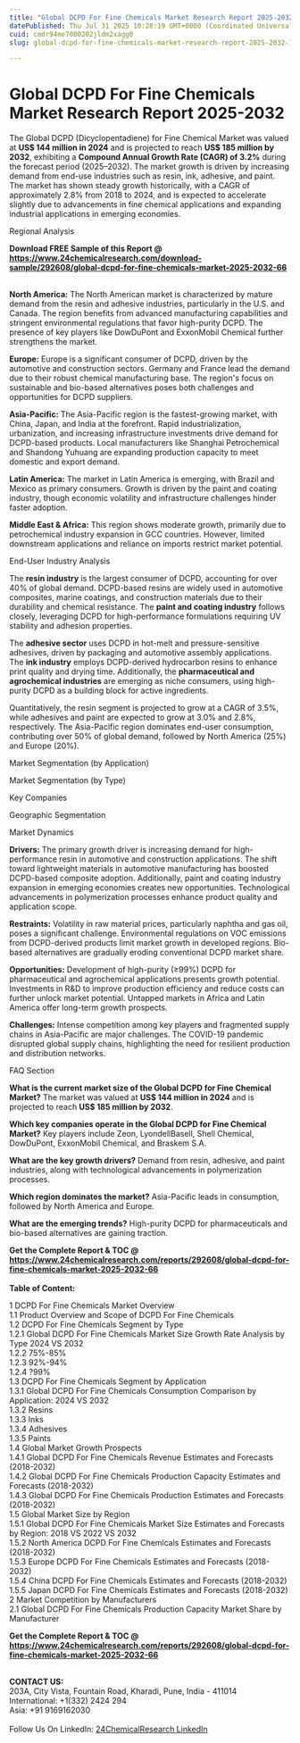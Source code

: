```yaml
---
title: "Global DCPD For Fine Chemicals Market Research Report 2025-2032"
datePublished: Thu Jul 31 2025 10:28:19 GMT+0000 (Coordinated Universal Time)
cuid: cmdr94me7000202jldm2xagg0
slug: global-dcpd-for-fine-chemicals-market-research-report-2025-2032-1

---
```


# Global DCPD For Fine Chemicals Market Research Report 2025-2032

<p>The Global DCPD (Dicyclopentadiene) for Fine Chemical Market was valued at <strong>US$ 144 million in 2024</strong> and is projected to reach <strong>US$ 185 million by 2032</strong>, exhibiting a <strong>Compound Annual Growth Rate (CAGR) of 3.2%</strong> during the forecast period (2025–2032). The market growth is driven by increasing demand from end-use industries such as resin, ink, adhesive, and paint. The market has shown steady growth historically, with a CAGR of approximately 2.8% from 2018 to 2024, and is expected to accelerate slightly due to advancements in fine chemical applications and expanding industrial applications in emerging economies.</p><p>
Regional Analysis</p><p>
</p><div><b>Download FREE Sample of this Report @ 
            <a href="https://www.24chemicalresearch.com/download-sample/292608/global-dcpd-for-fine-chemicals-market-2025-2032-66">
            https://www.24chemicalresearch.com/download-sample/292608/global-dcpd-for-fine-chemicals-market-2025-2032-66</a></b></div><br><p><strong>North America:</strong> The North American market is characterized by mature demand from the resin and adhesive industries, particularly in the U.S. and Canada. The region benefits from advanced manufacturing capabilities and stringent environmental regulations that favor high-purity DCPD. The presence of key players like DowDuPont and ExxonMobil Chemical further strengthens the market.</p><p>
</p><p><strong>Europe:</strong> Europe is a significant consumer of DCPD, driven by the automotive and construction sectors. Germany and France lead the demand due to their robust chemical manufacturing base. The region's focus on sustainable and bio-based alternatives poses both challenges and opportunities for DCPD suppliers.</p><p>
</p><p><strong>Asia-Pacific:</strong> The Asia-Pacific region is the fastest-growing market, with China, Japan, and India at the forefront. Rapid industrialization, urbanization, and increasing infrastructure investments drive demand for DCPD-based products. Local manufacturers like Shanghai Petrochemical and Shandong Yuhuang are expanding production capacity to meet domestic and export demand.</p><p>
</p><p><strong>Latin America:</strong> The market in Latin America is emerging, with Brazil and Mexico as primary consumers. Growth is driven by the paint and coating industry, though economic volatility and infrastructure challenges hinder faster adoption.</p><p>
</p><p><strong>Middle East &amp; Africa:</strong> This region shows moderate growth, primarily due to petrochemical industry expansion in GCC countries. However, limited downstream applications and reliance on imports restrict market potential.</p><p>
End-User Industry Analysis</p><p>
</p><p>The <strong>resin industry</strong> is the largest consumer of DCPD, accounting for over 40% of global demand. DCPD-based resins are widely used in automotive composites, marine coatings, and construction materials due to their durability and chemical resistance. The <strong>paint and coating industry</strong> follows closely, leveraging DCPD for high-performance formulations requiring UV stability and adhesion properties.</p><p>
</p><p>The <strong>adhesive sector</strong> uses DCPD in hot-melt and pressure-sensitive adhesives, driven by packaging and automotive assembly applications. The <strong>ink industry</strong> employs DCPD-derived hydrocarbon resins to enhance print quality and drying time. Additionally, the <strong>pharmaceutical and agrochemical industries</strong> are emerging as niche consumers, using high-purity DCPD as a building block for active ingredients.</p><p>
</p><p>Quantitatively, the resin segment is projected to grow at a CAGR of 3.5%, while adhesives and paint are expected to grow at 3.0% and 2.8%, respectively. The Asia-Pacific region dominates end-user consumption, contributing over 50% of global demand, followed by North America (25%) and Europe (20%).</p><p>
Market Segmentation (by Application)</p><p>
</p><p>
Market Segmentation (by Type)</p><p>
</p><p>
Key Companies</p><p>
</p><p>
Geographic Segmentation</p><p>
</p><p>
Market Dynamics</p><p>
</p><p><strong>Drivers:</strong> The primary growth driver is increasing demand for high-performance resin in automotive and construction applications. The shift toward lightweight materials in automotive manufacturing has boosted DCPD-based composite adoption. Additionally, paint and coating industry expansion in emerging economies creates new opportunities. Technological advancements in polymerization processes enhance product quality and application scope.</p><p>
</p><p><strong>Restraints:</strong> Volatility in raw material prices, particularly naphtha and gas oil, poses a significant challenge. Environmental regulations on VOC emissions from DCPD-derived products limit market growth in developed regions. Bio-based alternatives are gradually eroding conventional DCPD market share.</p><p>
</p><p><strong>Opportunities:</strong> Development of high-purity (≥99%) DCPD for pharmaceutical and agrochemical applications presents growth potential. Investments in R&amp;D to improve production efficiency and reduce costs can further unlock market potential. Untapped markets in Africa and Latin America offer long-term growth prospects.</p><p>
</p><p><strong>Challenges:</strong> Intense competition among key players and fragmented supply chains in Asia-Pacific are major challenges. The COVID-19 pandemic disrupted global supply chains, highlighting the need for resilient production and distribution networks.</p><p>
FAQ Section</p><p>
</p><p><strong>What is the current market size of the Global DCPD for Fine Chemical Market?</strong> The market was valued at <strong>US$ 144 million in 2024</strong> and is projected to reach <strong>US$ 185 million by 2032</strong>.</p><p>
</p><p><strong>Which key companies operate in the Global DCPD for Fine Chemical Market?</strong> Key players include Zeon, LyondellBasell, Shell Chemical, DowDuPont, ExxonMobil Chemical, and Braskem S.A.</p><p>
</p><p><strong>What are the key growth drivers?</strong> Demand from resin, adhesive, and paint industries, along with technological advancements in polymerization processes.</p><p>
</p><p><strong>Which region dominates the market?</strong> Asia-Pacific leads in consumption, followed by North America and Europe.</p><p>
</p><p><strong>What are the emerging trends?</strong> High-purity DCPD for pharmaceuticals and bio-based alternatives are gaining traction.</p>

<div><b>Get the Complete Report & TOC @ 
            <a href="https://www.24chemicalresearch.com/reports/292608/global-dcpd-for-fine-chemicals-market-2025-2032-66">
            https://www.24chemicalresearch.com/reports/292608/global-dcpd-for-fine-chemicals-market-2025-2032-66</a></b></div><br>
            <b>Table of Content:</b><p>1 DCPD For Fine Chemicals Market Overview<br />
    1.1 Product Overview and Scope of DCPD For Fine Chemicals<br />
    1.2 DCPD For Fine Chemicals Segment by Type<br />
        1.2.1 Global DCPD For Fine Chemicals Market Size Growth Rate Analysis by Type 2024 VS 2032<br />
        1.2.2 75%-85%<br />
        1.2.3 92%-94%<br />
        1.2.4 ?99%<br />
    1.3 DCPD For Fine Chemicals Segment by Application<br />
        1.3.1 Global DCPD For Fine Chemicals Consumption Comparison by Application: 2024 VS 2032<br />
        1.3.2 Resins<br />
        1.3.3 Inks<br />
        1.3.4 Adhesives<br />
        1.3.5 Paints<br />
    1.4 Global Market Growth Prospects<br />
        1.4.1 Global DCPD For Fine Chemicals Revenue Estimates and Forecasts (2018-2032)<br />
        1.4.2 Global DCPD For Fine Chemicals Production Capacity Estimates and Forecasts (2018-2032)<br />
        1.4.3 Global DCPD For Fine Chemicals Production Estimates and Forecasts (2018-2032)<br />
    1.5 Global Market Size by Region<br />
        1.5.1 Global DCPD For Fine Chemicals Market Size Estimates and Forecasts by Region: 2018 VS 2022 VS 2032<br />
        1.5.2 North America DCPD For Fine Chemicals Estimates and Forecasts (2018-2032)<br />
        1.5.3 Europe DCPD For Fine Chemicals Estimates and Forecasts (2018-2032)<br />
        1.5.4 China DCPD For Fine Chemicals Estimates and Forecasts (2018-2032)<br />
        1.5.5 Japan DCPD For Fine Chemicals Estimates and Forecasts (2018-2032)<br />
2 Market Competition by Manufacturers<br />
    2.1 Global DCPD For Fine Chemicals Production Capacity Market Share by Manufacturer</p>

<div><b>Get the Complete Report & TOC @ 
            <a href="https://www.24chemicalresearch.com/reports/292608/global-dcpd-for-fine-chemicals-market-2025-2032-66">
            https://www.24chemicalresearch.com/reports/292608/global-dcpd-for-fine-chemicals-market-2025-2032-66</a></b></div><br>

<b>CONTACT US:</b><br>
            203A, City Vista, Fountain Road, Kharadi, Pune, India - 411014<br>
            International: +1(332) 2424 294<br>
            Asia: +91 9169162030 <br><br>
            Follow Us On LinkedIn: <a href="https://www.linkedin.com/company/24chemicalresearch/">24ChemicalResearch LinkedIn</a>